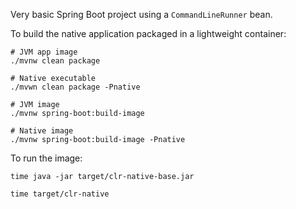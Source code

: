 Very basic Spring Boot project using a `CommandLineRunner` bean.

To build the native application packaged in a lightweight container:
```
# JVM app image
./mvnw clean package

# Native executable
./mvwn clean package -Pnative

# JVM image
./mvnw spring-boot:build-image

# Native image
./mvnw spring-boot:build-image -Pnative
```

To run the image:
```shell
time java -jar target/clr-native-base.jar

time target/clr-native 
```

